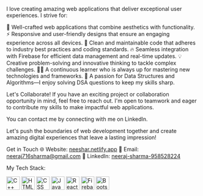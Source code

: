 


I love creating amazing web applications that deliver exceptional user experiences. I strive for:

🚀 Well-crafted web applications that combine aesthetics with functionality.
⚡ Responsive and user-friendly designs that ensure an engaging experience across all devices.
🌟 Clean and maintainable code that adheres to industry best practices and coding standards.
🔥 Seamless integration with Firebase for efficient data management and real-time updates.
💡 Creative problem-solving and innovative thinking to tackle complex challenges.
👨‍💻 A continuous learner who is always up for mastering new technologies and frameworks.
🧠 A passion for Data Structures and Algorithms—I enjoy solving DSA questions to keep my skills sharp.

Let's Collaborate!
If you have an exciting project or collaboration opportunity in mind, feel free to reach out. I'm open to teamwork and eager to contribute my skills to make impactful web applications.

You can contact me by connecting with me on LinkedIn.

Let's push the boundaries of web development together and create amazing digital experiences that leave a lasting impression!

Get in Touch
🌐 Website: [neeshar.netlify.app](https://neeshar.netlify.app/)
📧 Email: neeraj716sharma@gmail.com
💼 LinkedIn: [neeraj-sharma-958528224](https://www.linkedin.com/in/neeraj-sharma-958528224/)


My Tech Stack: 

 <img src="https://img.icons8.com/color/32/000000/c-plus-plus-logo.png" alt="C++ Icon" width="35" height="35">
 <img src="https://img.icons8.com/color/32/000000/html-5--v1.png" alt="HTML Icon" width="35" height="35">
 <img src="https://img.icons8.com/color/32/000000/css3.png" alt="CSS Icon" width="35" height="35">
 <img src="https://img.icons8.com/color/32/000000/javascript--v1.png" alt="JavaScript Icon" width="35" height="35">
 <img src="https://img.icons8.com/color/32/000000/react-native.png" alt="React Icon" width="35" height="35">
 <img src="https://img.icons8.com/color/32/000000/firebase.png" alt="Firebase Icon" width="35" height="35">
 <img src="https://img.icons8.com/color/32/000000/bootstrap.png" alt="Bootstrap Icon" width="35" height="35">









